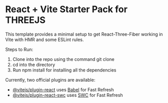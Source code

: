 # React + Vite Starter Pack for THREEJS

This template provides a minimal setup to get React-Three-Fiber working in Vite with HMR and some ESLint rules.

Steps to Run:
1. Clone into the repo using the command git clone
2. cd into the directory
3. Run npm install for installing all the dependencies

Currently, two official plugins are available:

- [@vitejs/plugin-react](https://github.com/vitejs/vite-plugin-react/blob/main/packages/plugin-react/README.md) uses [Babel](https://babeljs.io/) for Fast Refresh
- [@vitejs/plugin-react-swc](https://github.com/vitejs/vite-plugin-react-swc) uses [SWC](https://swc.rs/) for Fast Refresh
